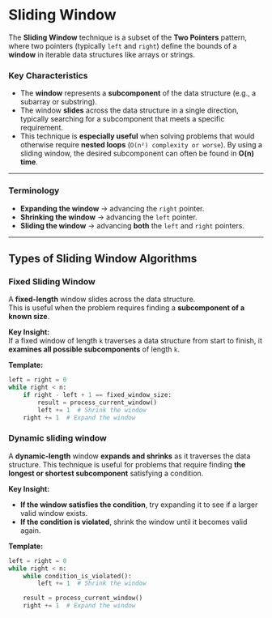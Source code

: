 # Sliding Window

The **Sliding Window** technique is a subset of the **Two Pointers** pattern, where two pointers (typically `left` and `right`) define the bounds of a **window** in iterable data structures like arrays or strings.

### **Key Characteristics**

- The **window** represents a **subcomponent** of the data structure (e.g., a subarray or substring).
- The window **slides** across the data structure in a single direction, typically searching for a subcomponent that meets a specific requirement.
- This technique is **especially useful** when solving problems that would otherwise require **nested loops** (`O(n²) complexity or worse`). By using a sliding window, the desired subcomponent can often be found in **O(n) time**.

---

### **Terminology**

- **Expanding the window** → advancing the `right` pointer.
- **Shrinking the window** → advancing the `left` pointer.
- **Sliding the window** → advancing **both** the `left` and `right` pointers.

---

## **Types of Sliding Window Algorithms**

### **Fixed Sliding Window**

A **fixed-length** window slides across the data structure.  
This is useful when the problem requires finding a **subcomponent of a known size**.

**Key Insight:**  
If a fixed window of length `k` traverses a data structure from start to finish, it **examines all possible subcomponents** of length `k`.

**Template:**

```python
left = right = 0
while right < n:
    if right - left + 1 == fixed_window_size:
        result = process_current_window()
        left += 1  # Shrink the window
    right += 1  # Expand the window
```

### **Dynamic sliding window**

A **dynamic-length** window **expands and shrinks** as it traverses the data structure.
This technique is useful for problems that require finding **the longest or shortest subcomponent** satisfying a condition.

**Key Insight:**

- **If the window satisfies the condition**, try expanding it to see if a larger valid window exists.
- **If the condition is violated**, shrink the window until it becomes valid again.

**Template:**

```python
left = right = 0
while right < n:
    while condition_is_violated():
        left += 1  # Shrink the window

    result = process_current_window()
    right += 1  # Expand the window
```
